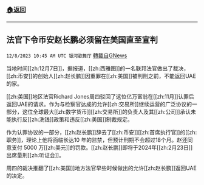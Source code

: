 ###  [:house:返回](README.md)
---


## 法官下令币安赵长鹏必须留在美国直至宣判
`12/8/2023 10:45 AM UTC 银河歌舞厅` [轉載自GNews](https://gnews.org/articles/2086300)

当地时间[[zh:12月7日]]，据报道，[[zh:西雅图]]的一名联邦法官做出了裁决，[[zh:币安]]的创始人[[zh:赵长鹏]]因重罪在[[zh:美国]]被判刑之前，不能返回UAE的家。

[[zh:美国]]地区法官Richard Jones周四驳回了这位亿万富翁在[[zh:11月]]认罪后返回UAE的请求。作为与检察官达成的允许[[zh:交易所]]继续运营的广泛协议的一部分，这位全球最大[[zh:数字货币]][[zh:交易所]]的负责人及其[[zh:公司]]承认未能执行反[[zh:洗钱]]政策和违反[[zh:美国]]制裁规定。

作为认罪协议的一部分，[[zh:赵长鹏]]辞去了[[zh:币安]][[zh:首席执行官]]的[[zh:职务]]，理论上他将面临长达10 年的监禁，但预计刑期不会超过18个月。赵还同意支付 5000 万[[zh:美元]]的罚款。[[zh:赵长鹏]]即将于2024年[[zh:2月23日]]出席量刑[[zh:听证会]]。

周四的裁决推翻了[[zh:美国]]地方法官早些时候做出的允许[[zh:赵长鹏]]返回UAE的决定。
